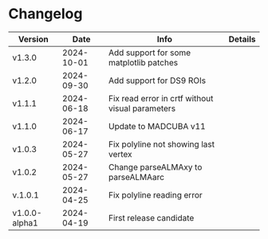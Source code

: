 # Changelog

| Version       | Date       | Info                                             | Details |
| ------------- | ---------- | ------------------------------------------------ | ------- |
| v1.3.0        | 2024-10-01 | Add support for some matplotlib patches          |         |
| v1.2.0        | 2024-09-30 | Add support for DS9 ROIs                         |         |
| v1.1.1        | 2024-06-18 | Fix read error in crtf without visual parameters |         |
| v1.1.0        | 2024-06-17 | Update to MADCUBA v11                            |         |
| v1.0.3        | 2024-05-27 | Fix polyline not showing last vertex             |         |
| v1.0.2        | 2024-05-27 | Change parseALMAxy to parseALMAarc               |         |
| v.1.0.1       | 2024-04-25 | Fix polyline reading error                       |         |
| v1.0.0-alpha1 | 2024-04-19 | First release candidate                          |         |

